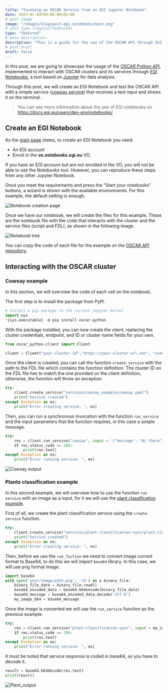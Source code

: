 ```yaml
---
title: "Invoking an OSCAR Service from an EGI Jupyter Notebook"
date: 2023-01-04T09:00:00+01:00
# post image
image: "/images/blog/post-egi-notebooks/main.png"
# post type (regular/featured)
type: "featured"
# meta description
description: "This is a guide for the use of the OSCAR API through EGI Notebooks."
# post draft
draft: false
---
```


In this post, we are going to showcase the usage of the [OSCAR Python API](https://github.com/grycap/oscar_python), implemented to interact with OSCAR clusters and its services through [EGI Notebooks](https://notebooks.egi.eu/hub/welcome), a tool based on [Jupyter](https://jupyter.org) for data analysis.

Through this post, we will create an EGI Notebook and test the OSCAR API with a simple service ([cowsay service](https://github.com/grycap/oscar/tree/master/examples/cowsay)) that receives a text input and shows it on the terminal.  

> You can see more information about the use of EGI notebooks on https://docs.egi.eu/users/dev-env/notebooks/

## Create an EGI Notebook
As the [main page](https://notebooks.egi.eu/hub/welcome) states, to create an EGI Notebook you need:
- An EGI account
- Enroll in the **vo.notebooks.egi.eu** VO.
  
If you have an EGI account but are not enrolled in the VO, you will not be able to use the Notebooks tool. However, you can reproduce these steps from any other Jupyter Notebook.

Once you meet the requirements and press the "Start your notebooks" buttons, a wizard is shown with the available environments. For this example, the default setting is enough. 

![Notebook creation page](../../images/blog/post-egi-notebooks/notebook_create.png)

Once we have our notebook, we will create the files for this example. These are the notebook file with the code that interacts with the cluster and the service files (script and FDL), as shown in the following image.

![Notebook tree](../../images/blog/post-egi-notebooks/files.png)

You can copy the code of each file for the example on the [OSCAR API repository](https://github.com/grycap/oscar_python/tree/main/jupyter_example).

## Interacting with the OSCAR cluster
### Cowsay example

In this section, we will overview the code of each cell on the notebook.

The first step is to install the package from PyPI.
```python
# Install a pip package in the current Jupyter kernel
import sys
!{sys.executable} -m pip install oscar-python
```
With the package installed, you can now create the client, replacing the cluster credentials, endpoint, and ID or cluster name fields for your own.

```python
from oscar_python.client import Client

client = Client("your-cluster-id","https://your-cluster-url.net", "username", "password", True)
```
Once the client is created, you can call the function `create_service` with the path to the FDL file which contains the function definition. The cluster ID on the FDL file has to match the one provided on the client definition, otherwise, the function will throw an exception.
```python
try:
    client.create_service("services/cowsay_example/cowsay.yaml")
    print("Service created")
except Exception as ex:
    print("Error creating service: ", ex)
```
Then, you can run a synchronous invocation with the function `run_service` and the input parameters that the function requires, in this case a simple message.

```python
try:
    res = client.run_service("cowsay", input = '{"message": "Hi there"}')
    if res.status_code == 200:
        print(res.text)
except Exception as ex:
    print("Error running service: ", ex)
```

![Cowsay output](../../images/blog/post-egi-notebooks/cowsay.png)

### Plants classification example

In this second example, we will overview how to use the function `run service` with an image as a input, for it we will use the [plant classification example](https://github.com/grycap/oscar/tree/master/examples/plant-classification-sync).

First of all, we create the plant classification service using the `create service` function.

```python
try:
    client.create_service("services/plant-classification-sync/plant-classification-sync.yaml")
    print("Service created")
except Exception as ex:
    print("Error creating service: ", ex)
```

Then, before we use the `run_fuction` we need to convert image current format to Base64, to do this we will import `base64` library. In this case, we will use png format image.

```python
import base64 
with open('your/image/path.png', 'rb') as a binary_file:
    binary_file_data = binary_file.read()
    base64_encoded_data = base64.b64encode(binary_file_data)
    base64_message = base64_encoded_data.decode('utf-8')
    my_image_b64 = base64_message
```

Once the image is converted we will use the `run_service` function as the previous example.

```python
try:
    res = client.run_service("plant-classification-sync", input = my_image_b64)
    if res.status_code == 200:
        print(res.text)
except Exception as ex:
    print("Error running service: ", ex)
```

It must be noted that service response is coded in base64, so you have to decode it.

```python
result = base64.b64decode(res.text)
print(result)
```

![Plant_output](../../images/blog/post-egi-notebooks/result_plant_classification_sync.png)
